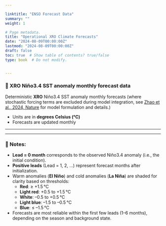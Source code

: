 ```yaml
---

linktitle: "ENSO Forecast Data"
summary: ""
weight: 1

# Page metadata.
title: "Operational XRO Climate Forecasts"
date: "2024-08-09T00:00:00Z"
lastmod: "2024-08-09T00:00:00Z"
draft: false
toc: true  # Show table of contents? true/false
type: book  # Do not modify.


---
```


### 📝 XRO Niño3.4 SST anomaly monthly forecast data

Deterministic **XRO** Niño3.4 SST anomaly monthly forecasts (where stochastic forcing terms are excluded during model integration, see [Zhao et al., 2024, Nature](https://rdcu.be/dLZxC) for model formulation and details.)
- Units are in **degrees Celsius (°C)**
- Forecasts are updated monthly

---

<!-- Load SheetJS library -->
<script src="https://cdnjs.cloudflare.com/ajax/libs/xlsx/0.18.5/xlsx.full.min.js"></script>

<!-- Excel Table Container -->
<div id="excel-display" style="margin-top: 1em;"></div>

<!-- Styling for Excel Table -->
<style>
  #excel-display table {
    border-collapse: collapse;
    width: 100%;
    font-family: Arial, sans-serif;
    font-size: 14px;
    margin-top: 1rem;
  }

  #excel-display th, #excel-display td {
    border: 1px solid #ddd;
    padding: 8px;
    text-align: center;
  }

  #excel-display thead tr th {
    font-weight: bold;
    background-color: #f2f2f2;
  }

  #excel-display tbody tr:nth-child(even) {
    background-color: #f9f9f9;
  }

  #excel-display tbody tr:hover {
    background-color: #f1f1f1;
  }

  #excel-display tbody td:first-child {
    font-weight: bold;
    background-color: #fafafa;
  }
</style>

<!-- Script -->
<script>
  async function handleFileSelect() {
    const url = '../XRO_ENSO_fcst.xlsx';  // Adjust path as needed

    try {
      const response = await fetch(url);
      const arrayBuffer = await response.arrayBuffer();
      const workbook = XLSX.read(arrayBuffer, { type: 'array' });
      const sheetName = workbook.SheetNames[0];
      const worksheet = workbook.Sheets[sheetName];

      const rawHTML = XLSX.utils.sheet_to_html(worksheet, { header: "", editable: false });
      const parser = new DOMParser();
      const doc = parser.parseFromString(rawHTML, 'text/html');
      const table = doc.querySelector('table');

      // Replace first row with <th>
      const firstRow = table.rows[0];
      const thRow = document.createElement('tr');
      for (let cell of firstRow.cells) {
        const th = document.createElement('th');
        th.innerHTML = cell.innerHTML;
        thRow.appendChild(th);
      }
      table.deleteRow(0);
      const thead = document.createElement('thead');
      thead.appendChild(thRow);
      table.insertBefore(thead, table.firstChild);

      // Reverse tbody row order
      const tbody = table.querySelector('tbody');
      const rows = Array.from(tbody.rows);
      rows.reverse().forEach(row => tbody.appendChild(row));

      // Apply conditional formatting to cells
      for (const row of tbody.rows) {
        for (let i = 1; i < row.cells.length; i++) {
          const cell = row.cells[i];
          const val = parseFloat(cell.textContent);
          if (!isNaN(val)) {
            if (val <= -1.5) {
              cell.style.backgroundColor = '#74c0fc'; // blue
            } else if (val > -1.5 && val <= -0.5) {
              cell.style.backgroundColor = '#d0ebff'; // light blue
            } else if (val >= 0.5 && val < 1.5) {
              cell.style.backgroundColor = '#ffd6d6'; // light red
            } else if (val >= 1.5) {
              cell.style.backgroundColor = '#ff6b6b'; // red
            } else {
              cell.style.backgroundColor = '#ffffff'; // white
            }
          }
        }
      }

      // Display the final table
      document.getElementById('excel-display').appendChild(table);

    } catch (error) {
      console.error('Error loading Excel file:', error);
      document.getElementById('excel-display').innerHTML =
        "<p style='color:red;'>Failed to load forecast data. Please try again later.</p>";
    }
  }

  window.onload = handleFileSelect;
</script>

<p id="last-mod-date" style="font-style: italic; font-size: 0.9em; margin-top: 1em;"></p>

<script>
  async function showExcelLastModified() {
    const url = '../XRO_ENSO_fcst.xlsx';  // Excel file path

    try {
      const response = await fetch(url, { method: 'HEAD' });  // HEAD request only
      if (!response.ok) throw new Error('Network response was not ok');

      const lastMod = response.headers.get('Last-Modified');
      if (lastMod) {
        const date = new Date(lastMod);
        document.getElementById('last-mod-date').textContent = 
          `Forecast data last updated on: ${date.toLocaleDateString()} ${date.toLocaleTimeString()}`;
      } else {
        document.getElementById('last-mod-date').textContent = 'Last updated date not available.';
      }
    } catch (error) {
      console.error('Error fetching last-modified header:', error);
      document.getElementById('last-mod-date').textContent = 'Error fetching update date.';
    }
  }

  showExcelLastModified();
</script>


---

### 📝 Notes:
- **Lead = 0 month** corresponds to the observed Niño3.4 anomaly (i.e., the initial condition).
- **Positive leads** (Lead = 1, 2, ...) represent forecast months after initialization.
- Warm anomalies (**El Niño**) and cold anomalies (**La Niña**) are shaded for clarity based on thresholds:
  - **Red**: ≥ +1.5 °C  
  - **Light red**: +0.5 to +1.5 °C  
  - **White**: –0.5 to +0.5 °C  
  - **Light blue**: –1.5 to –0.5 °C  
  - **Blue**: ≤ –1.5 °C
- Forecasts are most reliable within the first few leads (1–6 months), depending on the season and background state.

